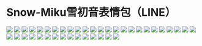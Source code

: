 # Snow-Miku雪初音表情包（LINE）

![](https://cdn.jsdelivr.net/gh/2x-ercha/twikoo-magic@master/image/Snow-Miku/3583066@2x.png)
![](https://cdn.jsdelivr.net/gh/2x-ercha/twikoo-magic@master/image/Snow-Miku/3583067@2x.png)
![](https://cdn.jsdelivr.net/gh/2x-ercha/twikoo-magic@master/image/Snow-Miku/3583068@2x.png)
![](https://cdn.jsdelivr.net/gh/2x-ercha/twikoo-magic@master/image/Snow-Miku/3583069@2x.png)
![](https://cdn.jsdelivr.net/gh/2x-ercha/twikoo-magic@master/image/Snow-Miku/3583070@2x.png)
![](https://cdn.jsdelivr.net/gh/2x-ercha/twikoo-magic@master/image/Snow-Miku/3583071@2x.png)
![](https://cdn.jsdelivr.net/gh/2x-ercha/twikoo-magic@master/image/Snow-Miku/3583072@2x.png)
![](https://cdn.jsdelivr.net/gh/2x-ercha/twikoo-magic@master/image/Snow-Miku/3583073@2x.png)
![](https://cdn.jsdelivr.net/gh/2x-ercha/twikoo-magic@master/image/Snow-Miku/3583074@2x.png)
![](https://cdn.jsdelivr.net/gh/2x-ercha/twikoo-magic@master/image/Snow-Miku/3583075@2x.png)
![](https://cdn.jsdelivr.net/gh/2x-ercha/twikoo-magic@master/image/Snow-Miku/3583076@2x.png)
![](https://cdn.jsdelivr.net/gh/2x-ercha/twikoo-magic@master/image/Snow-Miku/3583077@2x.png)
![](https://cdn.jsdelivr.net/gh/2x-ercha/twikoo-magic@master/image/Snow-Miku/3583078@2x.png)
![](https://cdn.jsdelivr.net/gh/2x-ercha/twikoo-magic@master/image/Snow-Miku/3583079@2x.png)
![](https://cdn.jsdelivr.net/gh/2x-ercha/twikoo-magic@master/image/Snow-Miku/3583080@2x.png)
![](https://cdn.jsdelivr.net/gh/2x-ercha/twikoo-magic@master/image/Snow-Miku/3583081@2x.png)
![](https://cdn.jsdelivr.net/gh/2x-ercha/twikoo-magic@master/image/Snow-Miku/3583082@2x.png)
![](https://cdn.jsdelivr.net/gh/2x-ercha/twikoo-magic@master/image/Snow-Miku/3583083@2x.png)
![](https://cdn.jsdelivr.net/gh/2x-ercha/twikoo-magic@master/image/Snow-Miku/3583084@2x.png)
![](https://cdn.jsdelivr.net/gh/2x-ercha/twikoo-magic@master/image/Snow-Miku/3583085@2x.png)
![](https://cdn.jsdelivr.net/gh/2x-ercha/twikoo-magic@master/image/Snow-Miku/3583086@2x.png)
![](https://cdn.jsdelivr.net/gh/2x-ercha/twikoo-magic@master/image/Snow-Miku/3583087@2x.png)
![](https://cdn.jsdelivr.net/gh/2x-ercha/twikoo-magic@master/image/Snow-Miku/3583088@2x.png)
![](https://cdn.jsdelivr.net/gh/2x-ercha/twikoo-magic@master/image/Snow-Miku/3583089@2x.png)
![](https://cdn.jsdelivr.net/gh/2x-ercha/twikoo-magic@master/image/Snow-Miku/3583090@2x.png)
![](https://cdn.jsdelivr.net/gh/2x-ercha/twikoo-magic@master/image/Snow-Miku/3583091@2x.png)
![](https://cdn.jsdelivr.net/gh/2x-ercha/twikoo-magic@master/image/Snow-Miku/3583092@2x.png)
![](https://cdn.jsdelivr.net/gh/2x-ercha/twikoo-magic@master/image/Snow-Miku/3583093@2x.png)
![](https://cdn.jsdelivr.net/gh/2x-ercha/twikoo-magic@master/image/Snow-Miku/3583094@2x.png)
![](https://cdn.jsdelivr.net/gh/2x-ercha/twikoo-magic@master/image/Snow-Miku/3583095@2x.png)
![](https://cdn.jsdelivr.net/gh/2x-ercha/twikoo-magic@master/image/Snow-Miku/3583096@2x.png)
![](https://cdn.jsdelivr.net/gh/2x-ercha/twikoo-magic@master/image/Snow-Miku/3583097@2x.png)
![](https://cdn.jsdelivr.net/gh/2x-ercha/twikoo-magic@master/image/Snow-Miku/3583098@2x.png)
![](https://cdn.jsdelivr.net/gh/2x-ercha/twikoo-magic@master/image/Snow-Miku/3583099@2x.png)
![](https://cdn.jsdelivr.net/gh/2x-ercha/twikoo-magic@master/image/Snow-Miku/3583100@2x.png)
![](https://cdn.jsdelivr.net/gh/2x-ercha/twikoo-magic@master/image/Snow-Miku/3583101@2x.png)
![](https://cdn.jsdelivr.net/gh/2x-ercha/twikoo-magic@master/image/Snow-Miku/3583102@2x.png)
![](https://cdn.jsdelivr.net/gh/2x-ercha/twikoo-magic@master/image/Snow-Miku/3583103@2x.png)
![](https://cdn.jsdelivr.net/gh/2x-ercha/twikoo-magic@master/image/Snow-Miku/3583104@2x.png)
![](https://cdn.jsdelivr.net/gh/2x-ercha/twikoo-magic@master/image/Snow-Miku/3583105@2x.png)
